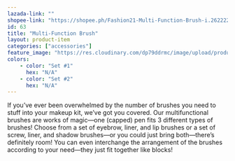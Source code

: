 ```yaml
---
lazada-link: ""
shopee-link: "https://shopee.ph/Fashion21-Multi-Function-Brush-i.26222223.826165388"
id: 63
title: "Multi-Function Brush"
layout: product-item
categories: ["accessories"]
feature_image: "https://res.cloudinary.com/dp79ddrmc/image/upload/products/multiFunctionBrush.jpg"
colors:
    - color: "Set #1"
      hex: "N/A"
    - color: "Set #2"
      hex: "N/A"
---
```

If you’ve ever been overwhelmed by the number of brushes you need to stuff into your makeup kit, we’ve got you covered. Our multifunctional brushes are works of magic—one (capped) pen fits 3 different types of brushes! Choose from a set of eyebrow, liner, and lip brushes or a set of screw, liner, and shadow brushes—or you could just bring both—there’s definitely room! You can even interchange the arrangement of the brushes according to your need—they just fit together like blocks!
